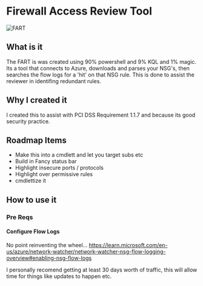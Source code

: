 # Firewall Access Review Tool
![FART](https://github.com/NoodleStorm/FART/assets/35268084/9d84f493-b0e8-4af5-821c-9297d10c44f4)
## What is it
The FART is was created using 90% powershell and 9% KQL and 1% magic. Its a tool that connects to Azure, downloads and parses your NSG's, then searches the flow logs for a 'hit' on that NSG rule. This is done to assist the reviewer in identifing redundant rules.
## Why I created it
I created this to assist with PCI DSS Requirement 1.1.7 and because its good security practice.
## Roadmap Items
- Make this into a cmdlett and let you target subs etc
- Build in Fancy status bar
- Highlight insecure ports / protocols
- Highlight over permissive rules
- cmdlettize it
## How to use it
### Pre Reqs
#### Configure Flow Logs
No point reinventing the wheel...
https://learn.microsoft.com/en-us/azure/network-watcher/network-watcher-nsg-flow-logging-overview#enabling-nsg-flow-logs

I personally recomend getting at least 30 days worth of traffic, this will allow time for things like updates to happen etc.
